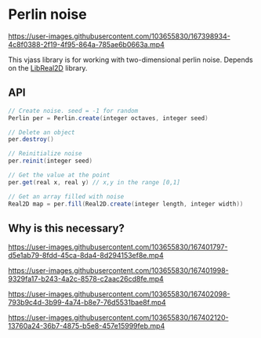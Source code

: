 # Perlin noise
https://user-images.githubusercontent.com/103655830/167398934-4c8f0388-2f19-4f95-864a-785ae6b0663a.mp4

This vjass library is for working with two-dimensional perlin noise. Depends on the [LibReal2D](https://github.com/Vlod-github/Real2D/blob/master/source/LibReal2D.cjass) library.
## API
```scala
// Create noise. seed = -1 for random
Perlin per = Perlin.create(integer octaves, integer seed)

// Delete an object
per.destroy()

// Reinitialize noise
per.reinit(integer seed)

// Get the value at the point
per.get(real x, real y) // x,y in the range [0,1]

// Get an array filled with noise
Real2D map = per.fill(Real2D.create(integer length, integer width))
```
## Why is this necessary?
https://user-images.githubusercontent.com/103655830/167401797-d5e1ab79-8fdd-45ca-8da4-8d294153ef8e.mp4

https://user-images.githubusercontent.com/103655830/167401998-9329fa17-b243-4a2c-8578-c2aac26cd8fe.mp4

https://user-images.githubusercontent.com/103655830/167402098-793b9c4d-3b99-4a74-b8e7-76d5531bae8f.mp4

https://user-images.githubusercontent.com/103655830/167402120-13760a24-36b7-4875-b5e8-457e15999feb.mp4
